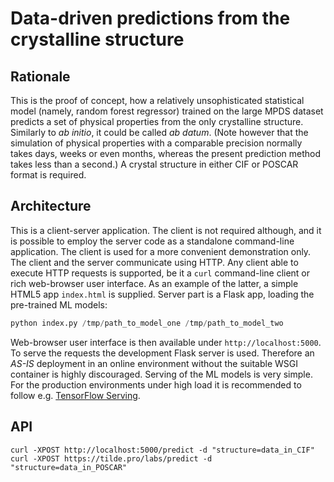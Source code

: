 Data-driven predictions from the crystalline structure
======

Rationale
------

This is the proof of concept, how a relatively unsophisticated statistical model (namely, random forest regressor) trained on the large MPDS dataset predicts a set of physical properties from the only crystalline structure. Similarly to _ab initio_, it could be called _ab datum_. (Note however that the simulation of physical properties with a comparable precision normally takes days, weeks or even months, whereas the present prediction method takes less than a second.) A crystal structure in either CIF or POSCAR format is required.

Architecture
------

This is a client-server application. The client is not required although, and it is possible to employ the server code as a standalone command-line application. The client is used for a more convenient demonstration only. The client and the server communicate using HTTP. Any client able to execute HTTP requests is supported, be it a `curl` command-line client or rich web-browser user interface. As an example of the latter, a simple HTML5 app `index.html` is supplied. Server part is a Flask app, loading the pre-trained ML models:

```python
python index.py /tmp/path_to_model_one /tmp/path_to_model_two
```

Web-browser user interface is then available under `http://localhost:5000`. To serve the requests the development Flask server is used. Therefore an _AS-IS_ deployment in an online environment without the suitable WSGI container is highly discouraged. Serving of the ML models is very simple. For the production environments under high load it is recommended to follow e.g. [TensorFlow Serving](https://www.tensorflow.org/serving).

API
------

```shell
curl -XPOST http://localhost:5000/predict -d "structure=data_in_CIF"
curl -XPOST https://tilde.pro/labs/predict -d "structure=data_in_POSCAR"
```
